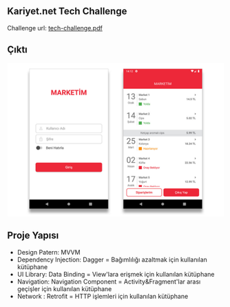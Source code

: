 ## Kariyet.net Tech Challenge

Challenge url: [tech-challenge.pdf](https://github.com/mucahitkambur/tech-challenge/blob/master/challenge/tech-challenge.pdf)

## Çıktı
[![Product Name Screen Shot][screenshot]]()

[screenshot]: challenge/tanitim.jpg

## Proje Yapısı
  * Design Patern: MVVM
  * Dependency Injection: Dagger = Bağımlılığı azaltmak için kullanılan kütüphane
  * UI Library: Data Binding = View'lara erişmek için kullanılan kütüphane
  * Navigation: Navigation Component = Activity&Fragment'lar arası geçişler için kullanılan kütüphane
  * Network : Retrofit = HTTP işlemleri için kullanılan kütüphane
